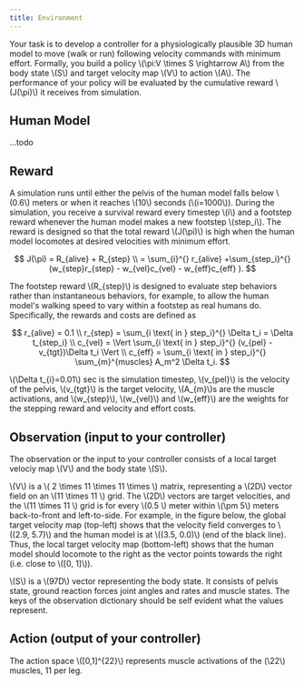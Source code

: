 ```yaml
---
title: Environment
---
```


<script type="text/javascript"
    src="http://cdn.mathjax.org/mathjax/latest/MathJax.js?config=TeX-AMS-MML_HTMLorMML">
</script>

Your task is to develop a controller for a physiologically plausible 3D human model to move (walk or run) following velocity commands with minimum effort.
Formally, you build a policy \\(\pi:V \times S \rightarrow A\\) from the body state \\(S\\) and target velocity map \\(V\\) to action \\(A\\). The performance of your policy will be evaluated by the cumulative reward \\(J(\pi)\\) it receives from simulation.

## Human Model
...todo

## Reward

A simulation runs until either the pelvis of the human model falls below \\(0.6\\) meters or when it reaches \\(10\\) seconds (\\(i=1000\\)).
During the simulation, you receive a survival reward every timestep \\(i\\) and a footstep reward whenever the human model makes a new footstep \\(step_i\\).
The reward is designed so that the total reward \\(J(\pi)\\) is high when the human model locomotes at desired velocities with minimum effort.

$$ J(\pi) = R_{alive} + R_{step} \\
= \sum_{i}^{} r_{alive} +\sum_{step_i}^{} (w_{step}r_{step} - w_{vel}c_{vel}  - w_{eff}c_{eff} ). $$

The footstep reward \\(R_{step}\\) is designed to evaluate step behaviors rather than instantaneous behaviors, for example, to allow the human model's walking speed to vary within a footstep as real humans do. Specifically, the rewards and costs are defined as

$$ r_{alive} = 0.1 \\
r_{step} = \sum_{i \text{ in } step_i}^{} \Delta t_i = \Delta t_{step_i} \\
c_{vel} = \Vert \sum_{i \text{ in } step_i}^{} (v_{pel} - v_{tgt})\Delta t_i \Vert \\
c_{eff} = \sum_{i \text{ in } step_i}^{} \sum_{m}^{muscles} A_m^2 \Delta t_i. $$

\\(\Delta t_{i}=0.01\\) sec is the simulation timestep, \\(v_{pel}\\) is the velocity of the pelvis, \\(v_{tgt}\\) is the target velocity, \\(A_{m}\\)s are the muscle activations, and \\(w_{step}\\), \\(w_{vel}\\) and \\(w_{eff}\\) are the weights for the stepping reward and velocity and effort costs.

## Observation (input to your controller)

The observation or the input to your controller consists of a local target velociy map \\(V\\) and the body state \\(S\\).

\\(V\\) is a \\( 2 \times 11 \times 11 \times \\) matrix, representing a \\(2D\\) vector field on an \\(11 \times 11 \\) grid. The \\(2D\\) vectors are target velocities, and the \\(11 \times 11 \\) grid is for every \\(0.5 \\) meter within \\(\pm 5\\) meters back-to-front and left-to-side. For example, in the figure below, the global target velocity map (top-left) shows that the velocity field converges to \\((2.9, 5.7)\\) and the human model is at \\((3.5, 0.0)\\) (end of the black line).
Thus, the local target velocity map (bottom-left) shows that the human model should locomote to the right as the vector points towards the right (i.e. close to \\([0, 1]\\)).

\\(S\\) is a \\(97D\\) vector representing the body state.
It consists of pelvis state, ground reaction forces joint angles and rates and muscle states.
The keys of the observation dictionary should be self evident what the values represent.

## Action (output of your controller)

The action space \\([0,1]^{22}\\) represents muscle activations of the (\\22\\) muscles, 11 per leg.
